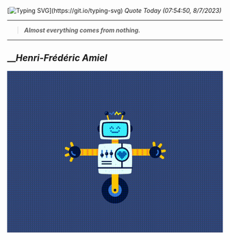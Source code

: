 [![Typing SVG](https://readme-typing-svg.herokuapp.com?font=Press+Start+2P&color=C2F784&size=35&width=900&height=100&lines=Hello+World%2C+I'm+Hung+!)](https://git.io/typing-svg) 
_Quote Today (07:54:50, 8/7/2023)_
___
>**_Almost everything comes from nothing._**
___

## __**_Henri-Frédéric Amiel_**

![RobotDance](src/assets/images/robot-dancing-dribble.gif?style=center)
